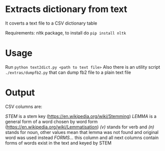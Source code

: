 # Extracts dictionary from text
It coverts a text file to a CSV dictionary table

Requirements: nltk package, to install do `pip install nltk`

# Usage
Run `python text2dict.py <path to text file>`
Also there is an utility script `./extras/dumpfb2.py` that can dump fb2 file to a plain text file

# Output
CSV columns are:

*STEM* is a stem key (https://en.wikipedia.org/wiki/Stemming)
*LEMMA* is a general form of a word chosen by word form (https://en.wikipedia.org/wiki/Lemmatisation)
*(v)* stands for verb and *(n)* stands for noun, other values mean that lemma was not found and original word was used instead
*FORMS...* this column and all next columns contain forms of words exist in the text and keyed by STEM
